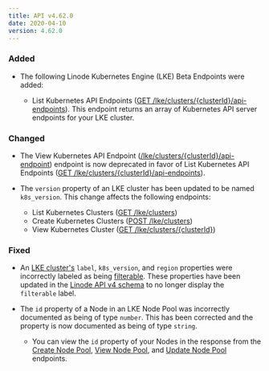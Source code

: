 ```yaml
---
title: API v4.62.0
date: 2020-04-10
version: 4.62.0
---
```


### Added

- The following Linode Kubernetes Engine (LKE) Beta Endpoints were added:

  - List Kubernetes API Endpoints ([GET /lke/clusters/{clusterId}/api-endpoints](/docs/api/linode-kubernetes-engine-lke/#kubernetes-api-endpoints-list)). This endpoint returns an array of Kubernetes API server endpoints for your LKE cluster.

### Changed

- The View Kubernetes API Endpoint ([/lke/clusters/{clusterId}/api-endpoint](/docs/api/linode-kubernetes-engine-lke/#kubernetes-api-endpoints-list)) endpoint is now deprecated in favor of List Kubernetes API Endpoints ([GET /lke/clusters/{clusterId}/api-endpoints](/docs/api/linode-kubernetes-engine-lke/#kubernetes-api-endpoints-list)).

- The `version` property of an LKE cluster has been updated to be named `k8s_version`. This change affects the following endpoints:

    - List Kubernetes Clusters ([GET /lke/clusters](/docs/api/linode-kubernetes-engine-lke/#kubernetes-clusters-list))
    - Create Kubernetes Clusters ([POST /lke/clusters](/docs/api/linode-kubernetes-engine-lke/#kubernetes-cluster-create))
    - View Kubernetes Cluster ([GET /lke/clusters/{clusterId}](/docs/api/linode-kubernetes-engine-lke/#kubernetes-cluster-view))

### Fixed

- An [LKE cluster's](/docs/api/linode-kubernetes-engine-lke/#kubernetes-clusters-list) `label`, `k8s_version`, and `region` properties were incorrectly labeled as being [filterable](/docs/api/#filtering-and-sorting). These properties have been updated in the [Linode API v4 schema](/docs/api/) to no longer display the `filterable` label.

- The `id` property of a Node in an LKE Node Pool was incorrectly documented as being of type `number`. This has been corrected and the property is now documented as being of type `string`.

    - You can view the `id` property of your Nodes in the response from the [Create Node Pool](/docs/api/linode-kubernetes-engine-lke/#node-pool-create), [View Node Pool](/docs/api/linode-kubernetes-engine-lke/#node-pool-view), and [Update Node Pool](/docs/api/linode-kubernetes-engine-lke/#node-pool-update) endpoints.
